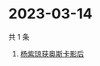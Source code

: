 # 2023-03-14

共 1 条

<!-- BEGIN -->
<!-- 最后更新时间 Tue Mar 14 2023 04:10:18 GMT+0800 (China Standard Time) -->

1. [杨紫琼获奥斯卡影后](https://www.zhihu.com/search?q=杨紫琼获奥斯卡影后)

<!-- END -->
